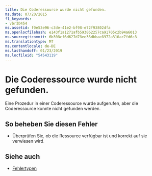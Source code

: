 ```yaml
---
title: Die Coderessource wurde nicht gefunden.
ms.date: 07/20/2015
f1_keywords:
- vbrID454
ms.assetid: f0e53e96-c3de-41e2-bf98-e72f93802dfa
ms.openlocfilehash: e143f1a1271afb593862257ca91705c2b94a6013
ms.sourcegitcommit: 6b308cf6d627d78ee36dbbae8972a310ac7fd6c8
ms.translationtype: MT
ms.contentlocale: de-DE
ms.lasthandoff: 01/23/2019
ms.locfileid: "54543119"
---
```

# <a name="code-resource-not-found"></a>Die Coderessource wurde nicht gefunden.
Eine Prozedur in einer Coderessource wurde aufgerufen, aber die Coderessource konnte nicht gefunden werden.  
  
## <a name="to-correct-this-error"></a>So beheben Sie diesen Fehler  
  
-   Überprüfen Sie, ob die Ressource verfügbar ist und korrekt auf sie verwiesen wird.  
  
## <a name="see-also"></a>Siehe auch
- [Fehlertypen](../../visual-basic/programming-guide/language-features/error-types.md)
